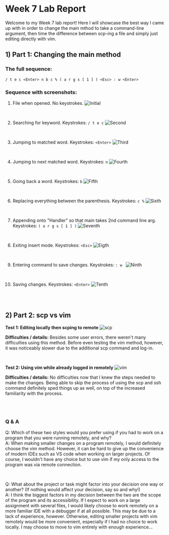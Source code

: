 # Week 7 Lab Report
Welcome to my Week 7 lab report! Here I will showcase the best way I came up with in order to change the main mthod to take a command-line argument, then time the difference between scp-ing a file and simply just editing directly with vim. 
## 1) Part 1: Changing the main method

### The full sequence:
 `/ t e c <Enter> n b c % ( a r g s [ 1 ] ) <Esc> : w <Enter>`

### Sequence with screenshots:

1) File when opened. No keystrokes.
![Initial](./week7images/one.png)

<br/>

2) Searching for keyword. Keystrokes: `/ t e c`
![Second](./week7images/two.png)

<br/>

3) Jumping to matched word. Keystrokes: `<Enter>`
![Third](./week7images/three.png)

<br/>

4) Jumping to next matched word. Keystrokes: `n`
![Fourth](./week7images/four.png)

<br/>

5) Going back a word. Keystrokes: `b`
![Fifth](./week7images/five.png)

<br/>

6) Replacing everything between the parenthesis. Keystrokes: `c %`
![Sixth](./week7images/six.png)

<br/>

7) Appending onto "Handler" so that main takes 2nd command line arg. Keystrokes: `( a r g s [ 1 ] )`
![Seventh](./week7images/seven.png)

<br/>

8) Exiting insert mode. Keystrokes: `<Esc>`
![Eigth](./week7images/eight.png)

<br/>

9) Entering command to save changes. Keystrokes: `: w `
![Ninth](./week7images/nine.png)

<br/>

10) Saving changes. Keystrokes: `<Enter>`
![Tenth](./week7images/ten.png)

<br/>
<br/>

## 2) Part 2: scp vs vim 

**Test 1: Editing locally then scping to remote**
![scp](./week7images/scptetts.png)

**Difficulties / details:** Besides some user errors, there weren't many difficulties using this method. Before even testing the vim method, however, it was noticeably slower due to the additional scp command and log-in.

<br/>

**Test 2: Using vim while already logged in remotely**
![vim](./week7images/vimtest.png)

**Difficulties / details:** No difficulties now that I knew the steps needed to make the changes. Being able to skip the process of using the scp and ssh command definitely sped things up as well, on top of the increased familiarity with the process.


<br/>
<br/>

### Q & A

Q: Which of these two styles would you prefer using if you had to work on a program that you were running remotely, and why?\
A: When making smaller changes on a program remotely, I would definitely choose the vim method. However, it can be hard to give up the convenience of modern IDEs such as VS code when working on larger projects. Of course, I wouldn't have any choice but to use vim if my only access to the program was via remote connection.

<br/>

Q: What about the project or task might factor into your decision one way or another? (If nothing would affect your decision, say so and why!)\
A: I think the biggest factors in my decision between the two are the scope of the program and its accessibility. If I expect to work on a large assignment with several files, I would likely choose to work remotely on a more familiar IDE with a debugger if at all possible. This may be due to a lack of experience, however. Otherwise, editing smaller projects with vim remotely would be more convenient, especially if I had no choice to work locally. I may choose to move to vim entirely with enough experience...